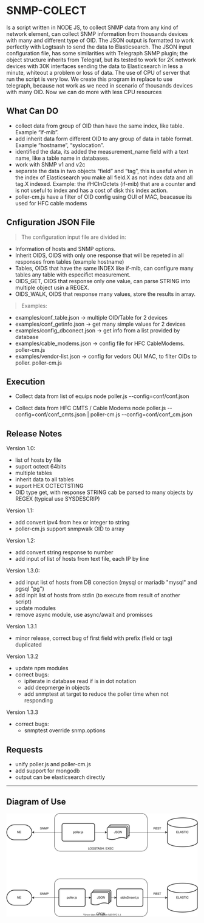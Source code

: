# SNMP-COLECT

Is a script written in NODE JS, to collect SNMP data from any kind of network element, can collect SNMP information from thousands devices with many and different type of OID.
The JSON output is formatted to work perfectly with Logtsash to send the data to Elasticsearch.
The JSON input configuration file, has some similarities with Telegraph SNMP plugin; the object structure inherits from Telegraf, but its tested to work for 2K network devices with 30K interfaces sending the data to Elasticsearch in less a minute, whiteout a problem or loss of data.
The use of CPU of server that run the script is very low.
We create this program in replace to use telegraph, because not work as we need in scenario of thousands devices with many OID.
Now we can do more with less CPU resources

## What Can DO

- collect data from group of OID than have the same index, like table. Example “if-mib”.
- add inherit data form different OID to any group of data in table format. Example “hostname”, “syslocation”.
- identified the data, its added the measurement_name field with a text name, like a table name in databases.
- work with SNMP v1 and v2c
- separate the data in two objects “field” and “tag”, this is useful when in the index of Elasticsearch you make all field.X as not index data and all tag.X indexed.
Example: the ifHCInOctets (if-mib) that are a counter and is not useful to index and has a cost of disk this index action.
- poller-cm.js have a filter of OID config using OUI of MAC, beacasue its used for HFC cable modems

## Cnfiguration JSON File

>The configuration input file are divided in:

- Information of hosts and SNMP options.
- Inherit OIDS, OIDS with only one response that will be repeted in all responses from tables (example hostname)
- Tables, OIDS that have the same INDEX like if-mib, can configure many tables any table with especifict measurement.
- OIDS_GET, OIDS that response only one value, can parse STRING into multiple object usin a REGEX.
- OIDS_WALK, OIDS that response many values, store the results in array.

>Examples:

- examples/conf_table.json -> multiple OID/Table for 2 devices
- examples/conf_getinfo.json -> get many simple values for 2 devices
- examples/config_dbconect.json -> get info from a list provided by database
- examples/cable_modems.json -> config file for HFC CableModems. poller-cm.js
- examples/vendor-list.json -> config for vedors OUI MAC, to filter OIDs to poller. poller-cm.js

## Execution

- Collect data from list of equips
    node poller.js --config=conf/conf.json

- Collect data from HFC CMTS / Cable Modems
    node poller.js --config=conf/conf_cmts.json | poller-cm.js --config=conf/conf_cm.json

## Release Notes

Version 1.0:

- list of hosts by file
- suport octect 64bits
- multiple tables
- inherit data to all tables
- suport HEX OCTECTSTING
- OID type get, with response STRING cab be parsed to many objects by REGEX (typical use SYSDESCRIP)

Version 1.1:

- add convert ipv4 from hex or integer to string
- poller-cm.js support snmpwalk OID to array

Version 1.2:

- add convert string response to number
- add input of list of hosts from text file, each IP by line

Version 1.3.0:

- add input list of hosts from DB conection (mysql or mariadb "mysql" and pgsql "pg")
- add inpit list of hosts from stdin (to execute from result of another script)
- update modules
- remove async module, use async/await and promisses

Version 1.3.1

- minor release, correct bug of first field with prefix (field or tag) duplicated

Version 1.3.2

- update npm modules
- correct bugs:
  - ipiterate in database read if is in dot notation
  - add deepmerge in objects
  - add snmptest at target to reduce the poller time when not responding

Version 1.3.3

- correct bugs:
  - snmptest override snmp.options

## Requests

- unify poller.js and poller-cm.js
- add support for mongodb
- output can be elasticsearch directly

***

## Diagram of Use

![Alt](Diagram.svg)
